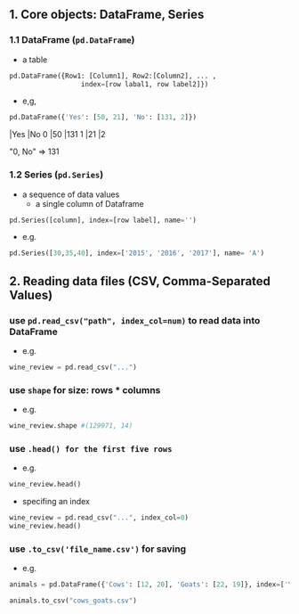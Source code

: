 ## 1. Core objects: **DataFrame**, **Series**

### 1.1 DataFrame (`pd.DataFrame`)
- a table

```python
pd.DataFrame({Row1: [Column1], Row2:[Column2], ... , 
                  index=[row labal1, row label2]}) 
```
  
- e,g,
```python
pd.DataFrame({'Yes': [50, 21], 'No': [131, 2]})
```
  |Yes |No
0 |50  |131
1 |21  |2

"0, No" => 131

### 1.2 Series (`pd.Series`)
- a sequence of data values
  - a single column of Dataframe
  
```python
pd.Series([column], index=[row label], name='')
```

- e.g.
```python
pd.Series([30,35,40], index=['2015', '2016', '2017'], name= 'A')
```

## 2. Reading data files (CSV, Comma-Separated Values)
### use `pd.read_csv("path", index_col=num)` to read data into DataFrame

- e.g.
```python
wine_review = pd.read_csv("...")
```
### use `shape` for size: rows * columns
- e.g.
```python
wine_review.shape #(129971, 14)
```

### use `.head() for the first five rows`
- e.g.
```python
wine_review.head()
```

- specifing an index
``` python
wine_review = pd.read_csv("...", index_col=0)
wine_review.head()
```

### use `.to_csv('file_name.csv')` for saving
- e.g.
```python
animals = pd.DataFrame({'Cows': [12, 20], 'Goats': [22, 19]}, index=['Year 1', 'Year 2'])

animals.to_csv("cows_goats.csv")
```
